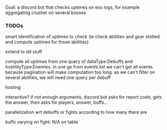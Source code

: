 Goal: a discord bot that checks uptimes on eso logs, for example aggregating crusher on several bosses

### TODOs

smart identification of uptimes to check (ie check abilities and gear slotted and compute uptimes for those abilities)

extend to dd stuff

compute all uptimes from one query of dataType:Debuffs and hostilityType:Enemies. in one go from events list
we can't get all events because pagination will make computation too long. as we can't filter on several abilities, we will need one query per debuff

hosting

interactive? if not enough arguments, discord bot asks for report code, gets the answer, then asks for players, answer, buffs...

parallelization wrt debuffs or fights according to how many there are

buffs varying on fight: N/A on table